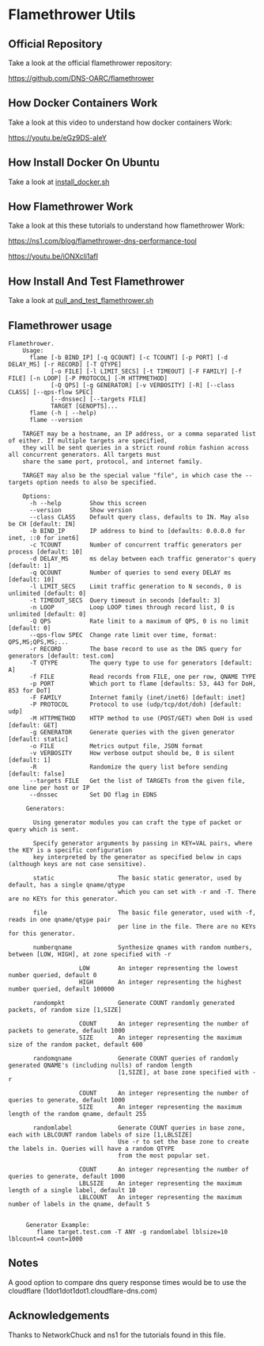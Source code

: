# Flamethrower Utils


## Official Repository
Take a look at the official flamethrower repository:

https://github.com/DNS-OARC/flamethrower


## How Docker Containers Work
Take a look at this video to understand how docker containers Work:

https://youtu.be/eGz9DS-aIeY


## How Install Docker On Ubuntu
Take a look at [install_docker.sh](../scripts/install_docker.sh)


## How Flamethrower Work
Take a look at this these tutorials to understand how flamethrower Work:

https://ns1.com/blog/flamethrower-dns-performance-tool

https://youtu.be/iONXcli1afI


## How Install And Test Flamethrower
Take a look at [pull_and_test_flamethrower.sh](../scripts/flamethrower/pull_and_test_flamethrower.sh)

## Flamethrower usage
```
Flamethrower.
    Usage:
      flame [-b BIND_IP] [-q QCOUNT] [-c TCOUNT] [-p PORT] [-d DELAY_MS] [-r RECORD] [-T QTYPE]
            [-o FILE] [-l LIMIT_SECS] [-t TIMEOUT] [-F FAMILY] [-f FILE] [-n LOOP] [-P PROTOCOL] [-M HTTPMETHOD]
            [-Q QPS] [-g GENERATOR] [-v VERBOSITY] [-R] [--class CLASS] [--qps-flow SPEC]
            [--dnssec] [--targets FILE]
            TARGET [GENOPTS]...
      flame (-h | --help)
      flame --version

    TARGET may be a hostname, an IP address, or a comma separated list of either. If multiple targets are specified,
    they will be sent queries in a strict round robin fashion across all concurrent generators. All targets must
    share the same port, protocol, and internet family.

    TARGET may also be the special value "file", in which case the --targets option needs to also be specified.

    Options:
      -h --help        Show this screen
      --version        Show version
      --class CLASS    Default query class, defaults to IN. May also be CH [default: IN]
      -b BIND_IP       IP address to bind to [defaults: 0.0.0.0 for inet, ::0 for inet6]
      -c TCOUNT        Number of concurrent traffic generators per process [default: 10]
      -d DELAY_MS      ms delay between each traffic generator's query [default: 1]
      -q QCOUNT        Number of queries to send every DELAY ms [default: 10]
      -l LIMIT_SECS    Limit traffic generation to N seconds, 0 is unlimited [default: 0]
      -t TIMEOUT_SECS  Query timeout in seconds [default: 3]
      -n LOOP          Loop LOOP times through record list, 0 is unlimited [default: 0]
      -Q QPS           Rate limit to a maximum of QPS, 0 is no limit [default: 0]
      --qps-flow SPEC  Change rate limit over time, format: QPS,MS;QPS,MS;...
      -r RECORD        The base record to use as the DNS query for generators [default: test.com]
      -T QTYPE         The query type to use for generators [default: A]
      -f FILE          Read records from FILE, one per row, QNAME TYPE
      -p PORT          Which port to flame [defaults: 53, 443 for DoH, 853 for DoT]
      -F FAMILY        Internet family (inet/inet6) [default: inet]
      -P PROTOCOL      Protocol to use (udp/tcp/dot/doh) [default: udp]
      -M HTTPMETHOD    HTTP method to use (POST/GET) when DoH is used [default: GET]
      -g GENERATOR     Generate queries with the given generator [default: static]
      -o FILE          Metrics output file, JSON format
      -v VERBOSITY     How verbose output should be, 0 is silent [default: 1]
      -R               Randomize the query list before sending [default: false]
      --targets FILE   Get the list of TARGETs from the given file, one line per host or IP
      --dnssec         Set DO flag in EDNS

     Generators:

       Using generator modules you can craft the type of packet or query which is sent.

       Specify generator arguments by passing in KEY=VAL pairs, where the KEY is a specific configuration
       key interpreted by the generator as specified below in caps (although keys are not case sensitive).

       static                  The basic static generator, used by default, has a single qname/qtype
                               which you can set with -r and -T. There are no KEYs for this generator.

       file                    The basic file generator, used with -f, reads in one qname/qtype pair
                               per line in the file. There are no KEYs for this generator.

       numberqname             Synthesize qnames with random numbers, between [LOW, HIGH], at zone specified with -r

                    LOW        An integer representing the lowest number queried, default 0
                    HIGH       An integer representing the highest number queried, default 100000

       randompkt               Generate COUNT randomly generated packets, of random size [1,SIZE]

                    COUNT      An integer representing the number of packets to generate, default 1000
                    SIZE       An integer representing the maximum size of the random packet, default 600

       randomqname             Generate COUNT queries of randomly generated QNAME's (including nulls) of random length
                               [1,SIZE], at base zone specified with -r

                    COUNT      An integer representing the number of queries to generate, default 1000
                    SIZE       An integer representing the maximum length of the random qname, default 255

       randomlabel             Generate COUNT queries in base zone, each with LBLCOUNT random labels of size [1,LBLSIZE]
                               Use -r to set the base zone to create the labels in. Queries will have a random QTYPE
                               from the most popular set.

                    COUNT      An integer representing the number of queries to generate, default 1000
                    LBLSIZE    An integer representing the maximum length of a single label, default 10
                    LBLCOUNT   An integer representing the maximum number of labels in the qname, default 5


     Generator Example:
        flame target.test.com -T ANY -g randomlabel lblsize=10 lblcount=4 count=1000
```


## Notes
A good option to compare dns query response times would be to use the cloudflare (1dot1dot1dot1.cloudflare-dns.com)


## Acknowledgements
Thanks to NetworkChuck and ns1 for the tutorials found in this file.